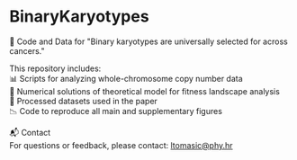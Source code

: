 # BinaryKaryotypes
🧬 Code and Data for "Binary karyotypes are universally selected for across cancers."

This repository includes:            
📊 Scripts for analyzing whole-chromosome copy number data  
🧪 Numerical solutions of theoretical model for fitness landscape analysis  
📁 Processed datasets used in the paper  
📉 Code to reproduce all main and supplementary figures  

📬 Contact                                      
For questions or feedback, please contact: ltomasic@phy.hr
